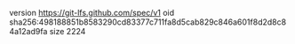 version https://git-lfs.github.com/spec/v1
oid sha256:498188851b8583290cd83377c711fa8d5cab829c846a601f8d2d8c84a12ad9fa
size 2224
